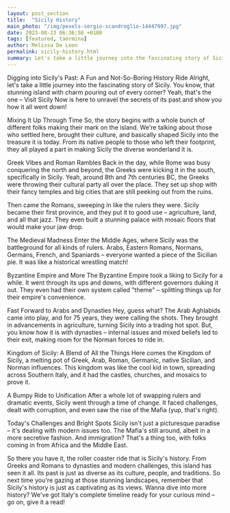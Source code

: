 ```yaml
---
layout: post_section
title:  "Sicily History"
main_photo: "/img/pexels-sergio-scandroglio-14447997.jpg"
date: 2023-08-23 06:36:58 +0100
tags: [featured, taormina]
author: Melissa De Leon
permalink: sicily-history.html
summary: Let's take a little journey into the fascinating story of Sicily. You know, that stunning island with charm pouring out of every corner? Yeah, that's the one!
---
```


Digging into Sicily's Past: A Fun and Not-So-Boring History Ride
Alright, let's take a little journey into the fascinating story of Sicily. You know, that stunning island with charm pouring out of every corner? Yeah, that's the one – Visit Sicily Now is here to unravel the secrets of its past and show you how it all went down!

Mixing It Up Through Time
So, the story begins with a whole bunch of different folks making their mark on the island. We're talking about those who settled here, brought their culture, and basically shaped Sicily into the treasure it is today. From its native people to those who left their footprint, they all played a part in making Sicily the diverse wonderland it is.

Greek Vibes and Roman Rambles
Back in the day, while Rome was busy conquering the north and beyond, the Greeks were kicking it in the south, specifically in Sicily. Yeah, around 8th and 7th centuries BC, the Greeks were throwing their cultural party all over the place. They set up shop with their fancy temples and big cities that are still peeking out from the ruins.

Then came the Romans, sweeping in like the rulers they were. Sicily became their first province, and they put it to good use – agriculture, land, and all that jazz. They even built a stunning palace with mosaic floors that would make your jaw drop.

The Medieval Madness
Enter the Middle Ages, where Sicily was the battleground for all kinds of rulers. Arabs, Eastern Romans, Normans, Germans, French, and Spaniards – everyone wanted a piece of the Sicilian pie. It was like a historical wrestling match!

Byzantine Empire and More
The Byzantine Empire took a liking to Sicily for a while. It went through its ups and downs, with different governors duking it out. They even had their own system called "theme" – splitting things up for their empire's convenience.

Fast Forward to Arabs and Dynasties
Hey, guess what? The Arab Aghlabids came into play, and for 75 years, they were calling the shots. They brought in advancements in agriculture, turning Sicily into a trading hot spot. But, you know how it is with dynasties – internal issues and mixed beliefs led to their exit, making room for the Norman forces to ride in.

Kingdom of Sicily: A Blend of All the Things
Here comes the Kingdom of Sicily, a melting pot of Greek, Arab, Roman, Germanic, native Sicilian, and Norman influences. This kingdom was like the cool kid in town, spreading across Southern Italy, and it had the castles, churches, and mosaics to prove it.

A Bumpy Ride to Unification
After a whole lot of swapping rulers and dramatic events, Sicily went through a time of change. It faced challenges, dealt with corruption, and even saw the rise of the Mafia (yup, that's right).

Today's Challenges and Bright Spots
Sicily isn't just a picturesque paradise – it's dealing with modern issues too. The Mafia's still around, albeit in a more secretive fashion. And immigration? That's a thing too, with folks coming in from Africa and the Middle East.

So there you have it, the roller coaster ride that is Sicily's history. From Greeks and Romans to dynasties and modern challenges, this island has seen it all. Its past is just as diverse as its culture, people, and traditions. So next time you're gazing at those stunning landscapes, remember that Sicily's history is just as captivating as its views. Wanna dive into more history? We've got Italy's complete timeline ready for your curious mind – go on, give it a read!

 